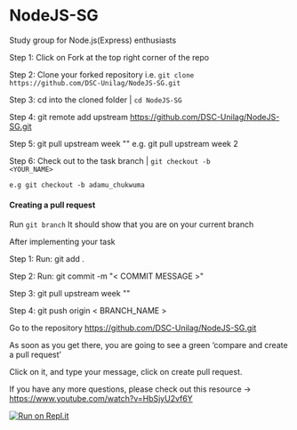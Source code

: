 # NodeJS-SG
Study group for Node.js(Express) enthusiasts

Step 1: Click on Fork at the top right corner of the repo

Step 2: Clone your forked repository i.e. `git clone https://github.com/DSC-Unilag/NodeJS-SG.git`

Step 3: cd into the cloned folder | <code>cd NodeJS-SG</code>

Step 4: git remote add upstream https://github.com/DSC-Unilag/NodeJS-SG.git

Step 5: git pull upstream week "<week number>" e.g. git pull upstream week 2

Step 6: Check out to the task branch | <code>git checkout -b <YOUR_NAME></code>

<code>e.g git checkout -b adamu_chukwuma</code>


#### Creating a pull request
Run <code>git branch</code> It should show that you are on your current branch

After implementing your task

Step 1: Run: git add .

Step 2: Run: git commit -m "< COMMIT MESSAGE >"

Step 3: git pull upstream week "<week number>"

Step 4: git push origin < BRANCH_NAME >

Go to the repository https://github.com/DSC-Unilag/NodeJS-SG.git

As soon as you get there, you are going to see a green ‘compare and create a pull request’

Click on it, and type your message, click on create pull request.

If you have any more questions, please check out this resource -> https://www.youtube.com/watch?v=HbSjyU2vf6Y

[![Run on Repl.it](https://repl.it/badge/github/nerdyphil/sentry-my-customer-backend)](https://repl.it/github/nerdyphil/sentry-my-customer-backend)
